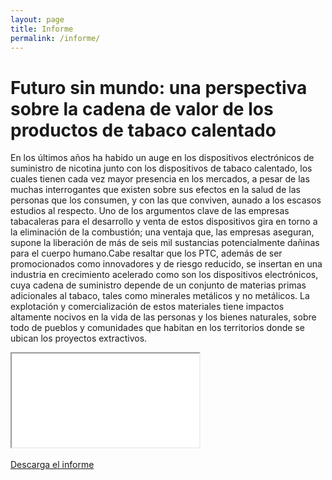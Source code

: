 ```yaml
---
layout: page
title: Informe
permalink: /informe/
---
```

# Futuro sin mundo: una perspectiva sobre la cadena de valor de los productos de tabaco calentado

En los últimos años ha habido un auge en los dispositivos electrónicos de suministro de nicotina junto con los dispositivos de tabaco calentado, los cuales tienen cada vez mayor presencia en los mercados, a pesar de las muchas interrogantes que existen sobre sus efectos en la salud de las personas que los consumen, y con las que conviven, aunado a los escasos estudios al respecto. Uno de los argumentos clave de las empresas tabacaleras para el desarrollo y venta de estos dispositivos gira en torno a la eliminación de la combustión; una ventaja que, las empresas aseguran, supone la liberación de más de seis mil sustancias potencialmente dañinas para el cuerpo humano.Cabe resaltar que los PTC, además de ser promocionados como innovadores y de riesgo reducido, se insertan en una industria en crecimiento acelerado como son los dispositivos electrónicos, cuya cadena de suministro depende de un conjunto de materias primas adicionales al tabaco, tales como minerales metálicos y no metálicos. La explotación y comercialización de estos materiales tiene impactos altamente nocivos en la vida de las personas y los bienes naturales, sobre todo de pueblos y comunidades que habitan en los territorios donde se ubican los proyectos extractivos.

<div class="embed-responsive embed-responsive-16by9">
  <iframe class="embed-responsive-item" src="{{ site.baseurl }}/assets/ElNegocioDeLaAdiccion_TabacoCalentado.pdf"></iframe>
</div>
<br>

<div class="text-center mb-5">
  <a class="btn btn-secondary" href="https://poderlatam.org/wp-content/uploads/2024/04/ElNegocioDeLaAdiccion_TabacoCalentado.pdf" target="_blank" download>Descarga el informe</a>
</div>
